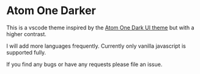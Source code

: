 # Atom One Darker

This is a vscode theme inspired by the [Atom One Dark UI theme](https://atom.io/themes/one-dark-ui) but with a higher contrast.

I will add more languages frequently. Currently only vanilla javascript is supported fully.

If you find any bugs or have any requests please file an issue.
